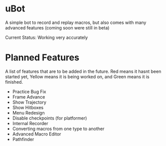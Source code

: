 # uBot

A simple bot to record and replay macros, but also comes with many advanced features (coming soon were still in beta)

Current Status: Working very accurately

# Planned Features

A list of features that are to be added in the future. <cr>Red</c> means it hasnt been started yet, <cy>Yellow</c> means it is being worked on, and <cg>Green</c> means it is finished.

- <cg>Practice Bug Fix</c>
- <cr>Frame Advance</c>
- <cr>Show Trajectory</c>
- <cr>Show Hitboxes</c>
- <cr>Menu Redesign</c>
- <cr>Disable checkpoints (for platformer)</c>
- <cr>Internal Recorder</c>
- <cy>Converting macros from one type to another</c>
- <cr>Advanced Macro Editor</c>
- <cr>Pathfinder</c>
